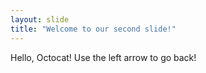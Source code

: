```yaml
---
layout: slide
title: "Welcome to our second slide!"
---
```

Hello, Octocat!
Use the left arrow to go back!
